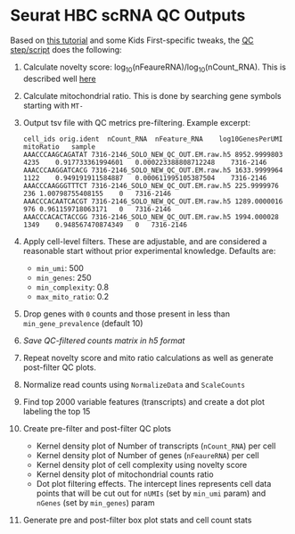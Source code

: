 # Seurat HBC scRNA QC Outputs
Based on [this tutorial](https://github.com/hbctraining/scRNA-seq_online/blob/scRNAseq/lessons/04_SC_quality_control.md) and some Kids First-specific tweaks, the [QC step/script](../scripts/seurat_hbc_scrna_qc.R) does the following:
1. Calculate novelty score: log<sub>10</sub>(nFeaureRNA)/log<sub>10</sub>(nCount_RNA). This is described well [here](https://github.com/hbctraining/scRNA-seq_online/blob/scRNAseq/lessons/04_SC_quality_control.md#complexity)
1. Calculate mitochondrial ratio. This is done by searching gene symbols starting with `MT-` 
1. Output tsv file with QC metrics pre-filtering. Example excerpt:
   ```tsv
   cell_ids	orig.ident	nCount_RNA	nFeature_RNA	log10GenesPerUMI	mitoRatio	sample
   AAACCCAAGCAGATAT	7316-2146_SOLO_NEW_QC_OUT.EM.raw.h5	8952.9999803	4235	0.917733361994601	0.000223388808712248	7316-2146
   AAACCCAAGGATCACG	7316-2146_SOLO_NEW_QC_OUT.EM.raw.h5	1633.9999964	1122	0.949191911584887	0.000611995105387504	7316-2146
   AAACCCAAGGGTTTCT	7316-2146_SOLO_NEW_QC_OUT.EM.raw.h5	225.9999976	236	1.00798755408155	0	7316-2146
   AAACCCACAATCACGT	7316-2146_SOLO_NEW_QC_OUT.EM.raw.h5	1289.0000016	976	0.961159718063171	0	7316-2146
   AAACCCACACTACCGG	7316-2146_SOLO_NEW_QC_OUT.EM.raw.h5	1994.000028	1349	0.948567470874349	0	7316-2146
   ```

1. Apply cell-level filters. These are adjustable, and are considered a reasonable start without prior experimental knowledge. Defaults are:
   - `min_umi`: 500
   - `min_genes`: 250
   - `min_complexity`: 0.8
   - `max_mito_ratio`: 0.2
1. Drop genes with `0` counts and those present in less than `min_gene_prevalence` (default 10)
1. _Save QC-filtered counts matrix in h5 format_
1. Repeat novelty score and mito ratio calculations as well as generate post-filter QC plots.
1. Normalize read counts using `NormalizeData` and `ScaleCounts`
1. Find top 2000 variable features (transcripts) and create a dot plot labeling the top 15
1. Create pre-filter and post-filter QC plots
   - Kernel density plot of Number of transcripts (`nCount_RNA`) per cell
   - Kernel density plot of Number of genes (`nFeaureRNA`) per cell
   - Kernel density plot of  cell complexity using novelty score
   - Kernel density plot of mitochondrial counts ratio
   - Dot plot filtering effects. The intercept lines represents cell data points that will be cut out for `nUMIs` (set by `min_umi` param) and `nGenes` (set by `min_genes`) param
1. Generate pre and post-filter box plot stats and cell count stats